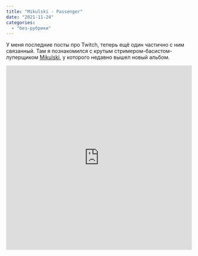 ```yaml
---
title: "Mikulski - Passenger"
date: "2021-11-24"
categories: 
  - "без-рубрики"
---
```


У меня последние посты про Twitch, теперь ещё один частично с ним связанный. Там я познакомился с крутым стримером-басистом-луперщиком [Mikulski](https://www.twitch.tv/mikulski_), у которого недавно вышел новый альбом.

<iframe frameborder="0" style="border:none;width:100%;height:500px;" width="50%" height="300" src="https://music.yandex.ru/iframe/#album/19119940">Слушайте <a href='https://music.yandex.ru/album/19119940'>Passenger</a> — <a href='https://music.yandex.ru/artist/2260874'>Mikulski</a> на Яндекс.Музыке</iframe>

